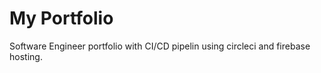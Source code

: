 # My Portfolio

Software Engineer portfolio with CI/CD pipelin using circleci and firebase hosting.
